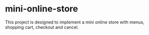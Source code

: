 # mini-online-store
This project is designed to implement a mini online store with menus, shopping cart, checkout and cancel. 

